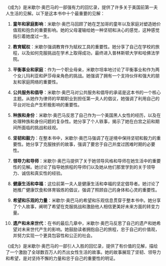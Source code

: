 《成为》是米歇尔·奥巴马的一部强有力的回忆录，提供了许多关于美国前第一夫人生活的见解。以下是这本书中十个最重要的见解：

1. **童年和家庭影响**：米歇尔·奥巴马回顾了她在芝加哥的童年以及家庭对塑造她价值观和抱负的重要影响。她的父母灌输给她一种坚韧和决心的感觉，这种感觉指引着她度过一生。

2. **教育赋权**：米歇尔强调教育作为赋权工具的重要性。她分享了自己在学校的旅程，以及如何克服挑战在学术上取得成功，最终进入普林斯顿大学和哈佛法学院。

3. **平衡事业和家庭**：作为一个职业母亲，米歇尔坦率地讨论了平衡事业和作为两个女儿玛利亚和萨莎母亲角色的挑战。她强调了拥有一个支持伙伴和强大的朋友和家庭网络的重要性。

4. **公共服务和倡导**：米歇尔·奥巴马对公共服务和倡导的承诺是这本书的一个核心主题。从她作为律师的早期职业到担任第一夫人的倡议，她强调了利用自己的平台对社会产生积极影响的重要性。

5. **种族和身份**：米歇尔·奥巴马反思了自己作为一个美国黑人女性的经历，以及在处理种族和身份问题的复杂性。她分享了个人轶事，揭示了她在白宫之前和期间所面临的挑战和歧视。

6. **坚韧和毅力**：在整本书中，米歇尔·奥巴马强调了在逆境中保持坚韧和毅力的重要性。她分享了克服挫折的故事，强调了要忠于自己并度过困难时期的必要性。

7. **领导力和导师**：米歇尔·奥巴马提供了关于她领导风格和导师在她生活中的重要性的见解。她讨论了指导她旅程的导师们以及她从他们那里学到的关于领导力、诚信和真实性的经验。

8. **健康生活和幸福**：这位前第一夫人是健康生活和幸福的坚定倡导者。她讨论了她推广健康饮食和体育锻炼的倡议，强调了照顾自己的身体和心灵的重要性。

9. **希望和乐观的力量**：米歇尔·奥巴马的希望和乐观信息贯穿于整本书中。她分享了个人故事，阐明了希望在克服挑战和激励他人相信更美好未来方面的转变力量。

10. **遗产和未来世代**：在书的最后几章中，米歇尔·奥巴马反思了自己的遗产和她希望对未来世代产生的影响。她鼓励读者拥抱自己的旅程，忠于自己的价值观，并努力实现一个更具包容性和公正的社会。

《成为》是米歇尔·奥巴马的一部引人入胜的回忆录，提供了有价值的见解，描绘了一个激励了全球数百万人的杰出女性生活的故事。她的故事展现了坚韧、领导力和希望，是对坚持不懈的力量和忠于自己的重要性的明证。